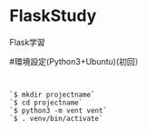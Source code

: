 # FlaskStudy
Flask学習

#環境設定(Python3+Ubuntu)(初回）  

```Linux Command:バーチャル環境設定


`$ mkdir projectname`  
`$ cd projectname`  
`$ python3 -m vent vent`  
`$ . venv/bin/activate`

